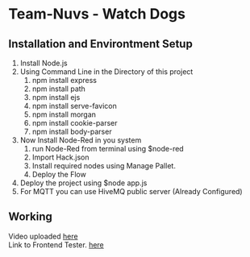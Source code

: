 Team-Nuvs - Watch Dogs
========
Installation and Environtment Setup
----------------------------------
1. Install Node.js
2. Using Command Line in the Directory of this project
      1. npm install express
      2. npm install path
      3. npm install ejs
      4. npm install serve-favicon
      5. npm install morgan
      6. npm install cookie-parser
      7. npm install body-parser
3. Now Install Node-Red in you system
    1. run Node-Red from terminal using $node-red
    2. Import Hack.json
    3. Install required nodes using Manage Pallet.
    4. Deploy the Flow
4. Deploy the project using $node app.js
5. For MQTT you can use HiveMQ public server (Already Configured)

Working
-------
Video uploaded [here]() \
Link to Frontend Tester. [here](https://watch-dog07.herokuapp.com/)
